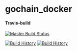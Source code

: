 # gochain_docker


#### Travis-build
[![Master Build Status](https://travis-ci.com/JINWOO-J/gochain_docker.svg?branch=master)](https://travis-ci.com/JINWOO-J/gochain_docker) 

[![Build History](https://buildstats.info/travisci/chart/jinwoo-j/gochain_docker?branch=master&includeBuildsFromPullRequest=false&buildCount=30)](https://travis-ci.com/jinwoo-j/gochain_docker)
[![Build History](https://buildstats.info/travisci/chart/jinwoo-j/gochain_docker?branch=devel&includeBuildsFromPullRequest=false&buildCount=30)](https://travis-ci.com/jinwoo-j/gochain_docker)



